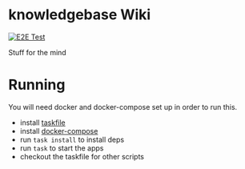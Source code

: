 # knowledgebase Wiki
[![E2E Test](https://github.com/Cloud-Intelligence/knowledgebase/actions/workflows/main.yml/badge.svg)](https://github.com/Cloud-Intelligence/knowledgebase/actions/workflows/main.yml)

Stuff for the mind

# Running
You will need docker and docker-compose set up in order to run this.
- install [taskfile](https://taskfile.dev/)
- install [docker-compose](https://docs.docker.com/compose/install/)
- run `task install` to install deps
- run `task` to start the apps
- checkout the taskfile for other scripts
